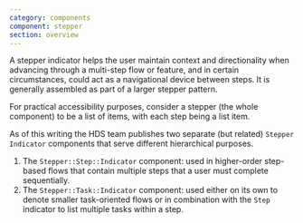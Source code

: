 ```yaml
---
category: components
component: stepper
section: overview
---
```


A stepper indicator helps the user maintain context and directionality when advancing through a multi-step flow or feature, and in certain circumstances, could act as a navigational device between steps. It is generally assembled as part of a larger stepper pattern.

For practical accessibility purposes, consider a stepper (the whole component) to be a list of items, with each step being a list item.

As of this writing the HDS team publishes two separate (but related) `Stepper Indicator` components that serve different hierarchical purposes.

1.  The `Stepper::Step::Indicator` component: used in higher-order step-based flows that contain multiple steps that a user must complete sequentially.
2.  The `Stepper::Task::Indicator` component: used either on its own to denote smaller task-oriented flows or in combination with the `Step` indicator to list multiple tasks within a step.